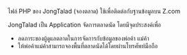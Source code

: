 ไฟล์ PHP ของ JongTalad (จองตลาด) ใช้เพื่อติดต่อกับฐานข้อมูลบน Z.com


JongTalad เป็น Application จัดการตลาดนัด โดยมีจุดประสงค์เพื่อ

- ลดภาระของผู้ดูแลตลาดในการจัดการกับข้อมูลของพ่อค้า แม่ค้า
- ให้พ่อค้าแม่ค้าสามารถจองพื้นที่ตลาดนัดได้โดยผ่านโทรศัพท์มือถือ
